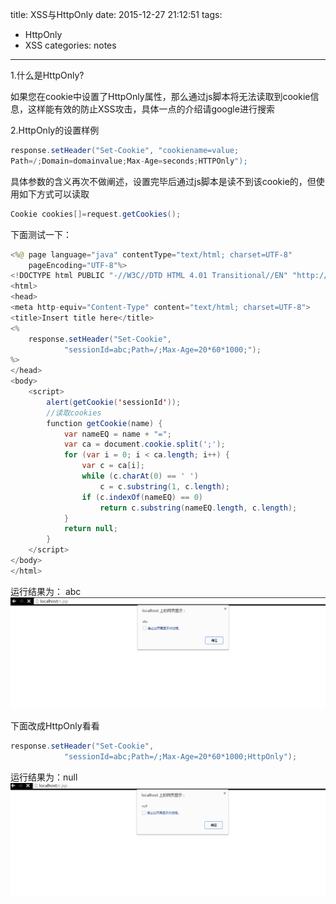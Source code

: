 title: XSS与HttpOnly
date: 2015-12-27 21:12:51
tags:
- HttpOnly
- XSS
categories: notes
---

1.什么是HttpOnly?

如果您在cookie中设置了HttpOnly属性，那么通过js脚本将无法读取到cookie信息，这样能有效的防止XSS攻击，具体一点的介绍请google进行搜索<!-- more -->

2.HttpOnly的设置样例

```java
response.setHeader("Set-Cookie", "cookiename=value;
Path=/;Domain=domainvalue;Max-Age=seconds;HTTPOnly");
```
具体参数的含义再次不做阐述，设置完毕后通过js脚本是读不到该cookie的，但使用如下方式可以读取

```java
Cookie cookies[]=request.getCookies();
```

下面测试一下：
```java
<%@ page language="java" contentType="text/html; charset=UTF-8"
	pageEncoding="UTF-8"%>
<!DOCTYPE html PUBLIC "-//W3C//DTD HTML 4.01 Transitional//EN" "http://www.w3.org/TR/html4/loose.dtd">
<html>
<head>
<meta http-equiv="Content-Type" content="text/html; charset=UTF-8">
<title>Insert title here</title>
<%
	response.setHeader("Set-Cookie",
			"sessionId=abc;Path=/;Max-Age=20*60*1000;");
%>
</head>
<body>
	<script>
		alert(getCookie('sessionId'));
		//读取cookies
		function getCookie(name) {
			var nameEQ = name + "=";
			var ca = document.cookie.split(';');
			for (var i = 0; i < ca.length; i++) {
				var c = ca[i];
				while (c.charAt(0) == ' ')
					c = c.substring(1, c.length);
				if (c.indexOf(nameEQ) == 0)
					return c.substring(nameEQ.length, c.length);
			}
			return null;
		}
	</script>
</body>
</html>
```
运行结果为： abc
![](/images/2015122702.png)

下面改成HttpOnly看看
```java
response.setHeader("Set-Cookie",
			"sessionId=abc;Path=/;Max-Age=20*60*1000;HttpOnly");
```
运行结果为：null
![](/images/2015122701.png)

